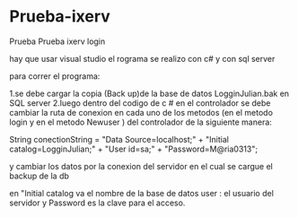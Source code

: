 # Prueba-ixerv
Prueba Prueba ixerv login 

hay que usar visual studio 
el rograma se realizo con c# y con sql server

para correr el programa:

1.se debe cargar la copia (Back up)de la base de datos LogginJulian.bak en SQL server 
2.luego dentro del codigo de c # en el controlador se debe cambiar la ruta de conexion en cada uno de los metodos (en el metodo login y en el metodo Newuser ) del controlador de la siguiente manera:

String conectionString = "Data Source=localhost;" +
                                        "Initial catalog=LogginJulian;" +
                                        "User id=sa;" +
                                        "Password=M@ria0313";
                                        
 y cambiar los datos por la conexion del servidor en el cual se cargue el backup de la db 
 
 en "Initial catalog va el nombre de la base de datos
 user : el usuario del servidor y  Password es la clave para el acceso.
